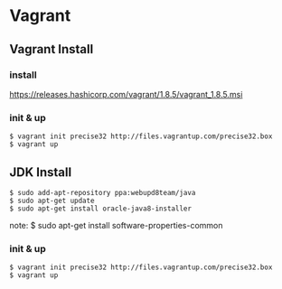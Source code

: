 Vagrant
=======

Vagrant Install 
---------------

### install

https://releases.hashicorp.com/vagrant/1.8.5/vagrant_1.8.5.msi

### init & up

```
$ vagrant init precise32 http://files.vagrantup.com/precise32.box 
$ vagrant up
```

JDK Install 
-----------

```
$ sudo add-apt-repository ppa:webupd8team/java
$ sudo apt-get update
$ sudo apt-get install oracle-java8-installer
```

note: 
$ sudo apt-get install software-properties-common

### init & up

```
$ vagrant init precise32 http://files.vagrantup.com/precise32.box 
$ vagrant up
```

